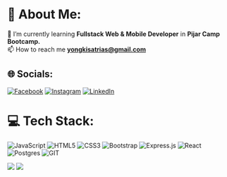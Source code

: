 # 💫 About Me:

🌱 I’m currently learning <b>Fullstack Web & Mobile Developer</b> in <b>Pijar Camp Bootcamp.</b><br>
📫 How to reach me <b>yongkisatrias@gmail.com</b>

## 🌐 Socials:

[![Facebook](https://img.shields.io/badge/Facebook-%231877F2.svg?logo=Facebook&logoColor=white)](https://facebook.com/yongkisatrias) [![Instagram](https://img.shields.io/badge/Instagram-%23E4405F.svg?logo=Instagram&logoColor=white)](https://instagram.com/yongkisatrias) [![LinkedIn](https://img.shields.io/badge/LinkedIn-%230077B5.svg?logo=linkedin&logoColor=white)](https://linkedin.com/in/yongkisatrias)

# 💻 Tech Stack:

![JavaScript](https://img.shields.io/badge/javascript-%23323330.svg?style=for-the-badge&logo=javascript&logoColor=%23F7DF1E) ![HTML5](https://img.shields.io/badge/html5-%23E34F26.svg?style=for-the-badge&logo=html5&logoColor=white) ![CSS3](https://img.shields.io/badge/css3-%231572B6.svg?style=for-the-badge&logo=css3&logoColor=white) ![Bootstrap](https://img.shields.io/badge/bootstrap-%238511FA.svg?style=for-the-badge&logo=bootstrap&logoColor=white) ![Express.js](https://img.shields.io/badge/express.js-%23404d59.svg?style=for-the-badge&logo=express&logoColor=%2361DAFB) ![React](https://img.shields.io/badge/react-%2320232a.svg?style=for-the-badge&logo=react&logoColor=%2361DAFB) ![Postgres](https://img.shields.io/badge/postgres-%23316192.svg?style=for-the-badge&logo=postgresql&logoColor=white) ![GIT](https://img.shields.io/badge/Git-fc6d26?style=for-the-badge&logo=git&logoColor=white)

![](https://github-readme-streak-stats.herokuapp.com/?user=yongkisatrias&theme=tokyonight&hide_border=true)
![](https://github-readme-stats.vercel.app/api/top-langs/?username=yongkisatrias&theme=tokyonight&hide_border=true&include_all_commits=true&count_private=false&layout=compact)

<!-- Proudly created with GPRM ( https://gprm.itsvg.in ) -->
